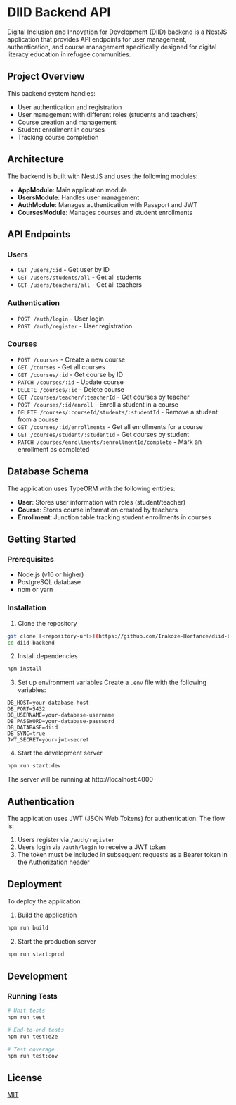 # DIID Backend API

Digital Inclusion and Innovation for Development (DIID) backend is a NestJS application that provides API endpoints for user management, authentication, and course management specifically designed for digital literacy education in refugee communities.

## Project Overview

This backend system handles:
- User authentication and registration
- User management with different roles (students and teachers)
- Course creation and management
- Student enrollment in courses
- Tracking course completion

## Architecture

The backend is built with NestJS and uses the following modules:

- **AppModule**: Main application module
- **UsersModule**: Handles user management
- **AuthModule**: Manages authentication with Passport and JWT
- **CoursesModule**: Manages courses and student enrollments

## API Endpoints

### Users

- `GET /users/:id` - Get user by ID
- `GET /users/students/all` - Get all students
- `GET /users/teachers/all` - Get all teachers

### Authentication

- `POST /auth/login` - User login
- `POST /auth/register` - User registration

### Courses

- `POST /courses` - Create a new course
- `GET /courses` - Get all courses
- `GET /courses/:id` - Get course by ID
- `PATCH /courses/:id` - Update course
- `DELETE /courses/:id` - Delete course
- `GET /courses/teacher/:teacherId` - Get courses by teacher
- `POST /courses/:id/enroll` - Enroll a student in a course
- `DELETE /courses/:courseId/students/:studentId` - Remove a student from a course
- `GET /courses/:id/enrollments` - Get all enrollments for a course
- `GET /courses/student/:studentId` - Get courses by student
- `PATCH /courses/enrollments/:enrollmentId/complete` - Mark an enrollment as completed

## Database Schema

The application uses TypeORM with the following entities:

- **User**: Stores user information with roles (student/teacher)
- **Course**: Stores course information created by teachers
- **Enrollment**: Junction table tracking student enrollments in courses

## Getting Started

### Prerequisites

- Node.js (v16 or higher)
- PostgreSQL database
- npm or yarn

### Installation

1. Clone the repository
```bash
git clone [<repository-url>](https://github.com/Irakoze-Hortance/diid-be/)
cd diid-backend
```

2. Install dependencies
```bash
npm install
```

3. Set up environment variables
Create a `.env` file with the following variables:
```
DB_HOST=your-database-host
DB_PORT=5432
DB_USERNAME=your-database-username
DB_PASSWORD=your-database-password
DB_DATABASE=diid
DB_SYNC=true
JWT_SECRET=your-jwt-secret
```

4. Start the development server
```bash
npm run start:dev
```

The server will be running at http://localhost:4000

## Authentication

The application uses JWT (JSON Web Tokens) for authentication. The flow is:

1. Users register via `/auth/register`
2. Users login via `/auth/login` to receive a JWT token
3. The token must be included in subsequent requests as a Bearer token in the Authorization header

## Deployment

To deploy the application:

1. Build the application
```bash
npm run build
```

2. Start the production server
```bash
npm run start:prod
```

## Development

### Running Tests

```bash
# Unit tests
npm run test

# End-to-end tests
npm run test:e2e

# Test coverage
npm run test:cov
```

## License

[MIT](LICENSE)
